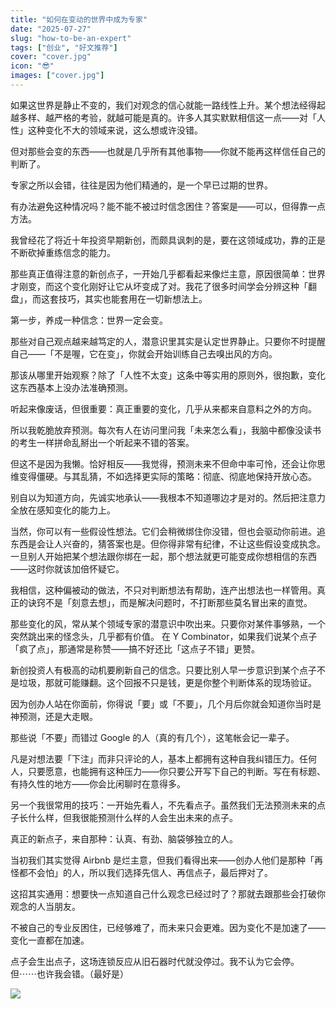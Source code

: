 ```yaml
---
title: "如何在变动的世界中成为专家"
date: "2025-07-27"
slug: "how-to-be-an-expert"
tags: ["创业", "好文推荐"]
cover: "cover.jpg"
icon: "😎"
images: ["cover.jpg"]
---
```

如果这世界是静止不变的，我们对观念的信心就能一路线性上升。某个想法经得起越多样、越严格的考验，就越可能是真的。许多人其实默默相信这一点——对「人性」这种变化不大的领域来说，这么想或许没错。



但对那些会变的东西——也就是几乎所有其他事物——你就不能再这样信任自己的判断了。



专家之所以会错，往往是因为他们精通的，是一个早已过期的世界。



有办法避免这种情况吗？能不能不被过时信念困住？答案是——可以，但得靠一点方法。



我曾经花了将近十年投资早期新创，而颇具讽刺的是，要在这领域成功，靠的正是不断砍掉重练信念的能力。



那些真正值得注意的新创点子，一开始几乎都看起来像烂主意，原因很简单：世界才刚变，而这个变化刚好让它从坏变成了对。我花了很多时间学会分辨这种「翻盘」，而这套技巧，其实也能套用在一切新想法上。



第一步，养成一种信念：世界一定会变。



那些对自己观点越来越笃定的人，潜意识里其实是认定世界静止。只要你不时提醒自己——「不是喔，它在变」，你就会开始训练自己去嗅出风的方向。



那该从哪里开始观察？除了「人性不太变」这条中等实用的原则外，很抱歉，变化这东西基本上没办法准确预测。



听起来像废话，但很重要：真正重要的变化，几乎从来都来自意料之外的方向。



所以我乾脆放弃预测。每次有人在访问里问我「未来怎么看」，我脑中都像没读书的考生一样拼命乱掰出一个听起来不错的答案。



但这不是因为我懒。恰好相反——我觉得，预测未来不但命中率可怜，还会让你思维变得僵硬。与其乱猜，不如选择更实际的策略：彻底、彻底地保持开放心态。



别自以为知道方向，先诚实地承认——我根本不知道哪边才是对的。然后把注意力全放在感知变化的能力上。



当然，你可以有一些假设性想法。它们会稍微绑住你没错，但也会驱动你前进。追东西是会让人兴奋的，猜答案也是。但你得非常有纪律，不让这些假设变成执念。
一旦别人开始把某个想法跟你绑在一起，那个想法就更可能变成你想相信的东西——这时你就该加倍怀疑它。



我相信，这种偏被动的做法，不只对判断想法有帮助，连产出想法也一样管用。真正的诀窍不是「刻意去想」，而是解决问题时，不打断那些莫名冒出来的直觉。



那些变化的风，常从某个领域专家的潜意识中吹出来。只要你对某件事够熟，一个突然跳出来的怪念头，几乎都有价值。
在 Y Combinator，如果我们说某个点子「疯了点」，那通常是称赞——搞不好还比「这点子不错」更赞。



新创投资人有极高的动机要刷新自己的信念。只要比别人早一步意识到某个点子不是垃圾，那就可能赚翻。这个回报不只是钱，更是你整个判断体系的现场验证。



因为创办人站在你面前，你得说「要」或「不要」，几个月后你就会知道你当时是神预测，还是大走眼。



那些说「不要」而错过 Google 的人（真的有几个），这笔帐会记一辈子。



凡是对想法要「下注」而非只评论的人，基本上都拥有这种自我纠错压力。任何人，只要愿意，也能拥有这种压力——你只要公开写下自己的判断。写在有标题、有持久性的地方——你会比闲聊时在意得多。



另一个我很常用的技巧：一开始先看人，不先看点子。虽然我们无法预测未来的点子长什么样，但我很能预测什么样的人会生出未来的点子。



真正的新点子，来自那种：认真、有劲、脑袋够独立的人。



当初我们其实觉得 Airbnb 是烂主意，但我们看得出来——创办人他们是那种「再怪都不会怕」的人，所以我们选择先信人、再信点子，最后押对了。



这招其实通用：想要快一点知道自己什么观念已经过时了？那就去跟那些会打破你观念的人当朋友。



不被自己的专业反困住，已经够难了，而未来只会更难。因为变化不是加速了——变化一直都在加速。



点子会生出点子，这场连锁反应从旧石器时代就没停过。我不认为它会停。
但⋯⋯也许我会错。（最好是）




![](https://prod-files-secure.s3.us-west-2.amazonaws.com/112d0858-5090-4d34-a606-b75eb8d65fd2/46476355-9cf3-4e99-9b7a-3531bc426380/1000202064.png?X-Amz-Algorithm=AWS4-HMAC-SHA256&X-Amz-Content-Sha256=UNSIGNED-PAYLOAD&X-Amz-Credential=ASIAZI2LB466XCVKAH5O%2F20250824%2Fus-west-2%2Fs3%2Faws4_request&X-Amz-Date=20250824T141102Z&X-Amz-Expires=3600&X-Amz-Security-Token=IQoJb3JpZ2luX2VjEOr%2F%2F%2F%2F%2F%2F%2F%2F%2F%2FwEaCXVzLXdlc3QtMiJHMEUCICowSLk3wF5pJ328X8NPOX0J6VA0GhG8N3lZp8td4ktUAiEA5iKbjwRHydx9nZjRekiksrVZngMe38Gjw3Wpa%2B1AHLUq%2FwMIQxAAGgw2Mzc0MjMxODM4MDUiDJNBA5PHeeV8CYRyNircA4LF5qdPndto4zGLmK5NC4MkfVmObipPpEGcISRR4tFAV2jN4lty0IH8QeoSTkSO8vAcza3HjfNBGGAJrYW%2BTNQ0dVosz0x7Dt3Nn3LXDW58i5pyIW997dkwdZ8Ft1LhjTPYJ%2Fx8KBJgtLKLHyP8Eqiz6rRP2HjQRYBFhZvzoUUpHl00qGmsptfUVHvMyV6S7KsBrzmV%2BW1IMObJEAt5gNhgfp4CIYf3LdFS8VtQqfa4Qm7PPxoS7GhqU%2FK0FqjBczvkgdSyAFwV45iEf52gDqsNWripYoSQjOvH73vnsa1rXAeM16EJJXHoTzdLw36OtUrzklyIVMr%2FhQ9DN5u8xwidI%2BqeifqhAZQKh%2FX0mzzxYcP%2BtSldfCF%2Fij7g0eIfupcVdPfTqBIIJMFQsj%2BnWAdHUIxG4GuMsHPbMfqyt75x%2B51CTF3ICm5G8fx2fH%2FiaXbiXTN8JoeiZDSbJ3lA8zAAEc8E4bUENeSQi8c91M0eu5vfzNxgcMjjZ3o2mG4JgIoYbwmJ7xnfeg88OB49i68l1BkaHAm4OiR9WGYFQg22AvuzwxmRcXYUmym6wKUFhFFumP7GRU9dh1gavPlbpakPR9Qh%2BvO5K4zjKvZnGIbbXHDkskz7nuIyVuvWMPS%2Fq8UGOqUBr3zw8aEslA8tP2KWstOpiQPseDuqrZqEV0jjgGVDOTcQw0vL7YK%2BJwL%2BFo%2B0%2F4bztTB48%2BJpx7k7l%2FmdvQ%2FmHpmoEEbw20WGIZ4uKMFvaV7qnPf7s54j3QxAeq6oWcffhDq%2FBXChI5fWFl3Y68ka48ls%2F2r2e6%2BSHV0s3UI7V0v8mHC30GpNsVfL3Xss0QrIpNHu8D9sRHLU2xScPp2ge6gGvwAv&X-Amz-Signature=3faf7ee4d65e120c22cf10983501cb03c0defdfca4ddc89a9bb505b49b1e2670&X-Amz-SignedHeaders=host&x-amz-checksum-mode=ENABLED&x-id=GetObject)

